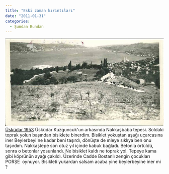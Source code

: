 ```yaml
---
title: "Eski zaman kırıntıları"
date: "2011-01-31"
categories: 
  - Şundan Bundan
---
```


 [![nakkasbaba.jpg](../uploads/2011/01/nakkasbaba-1.jpg) Üsküdar 1953](../uploads/2011/01/nakkasbaba-1.jpg "nakkasbaba.jpg") Üsküdar Kuzguncuk'un arkasında Nakkaşbaba tepesi. Soldaki toprak yolun başından bisiklete binerdim. Bisiklet yokuştan aşağı uçarcasına iner Beylerbeyi'ne kadar beni taşırdı, dönüşte de ınleye sıklıya ben onu taşırdım. Nakkaştepe son otuz yıl içinde kabuk bağladı. Betonla örtüldü, sonra o betonlar yosunlandı. Ne bisiklet kaldı ne toprak yol. Tepeye kama gibi köprünün ayağı çakıldı. Üzerinde Cadde Bostanlı zengin çocukları PORŞE  oynuyor. Bisikleti yukardan salsam acaba yine beylerbeyine iner mi ?
